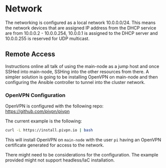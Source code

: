# Network

The networking is configured as a local network 10.0.0.0/24.  This means the
network devices that are assigned IP address from the DHCP service are from
10.0.0.2 - 10.0.0.254, 10.0.0.1 is assigned to the DHCP server and 10.0.0.255
is reserved for UDP multicast.

## Remote Access

Instructions online all talk of using the main-node as a jump host and once
SSHed into main-node, SSHing into the other resources from there.  A simpler
solution is going to be installing OpenVPN on main-node and then configuring
the Ansible controller to tunnel into the cluster network.

### OpenVPN Configuration

OpenVPN is configured with the following repo:
https://github.com/pivpn/pivpn

The current example is the following:
```BASH
curl -L https://install.pivpn.io | bash
```

This will install OpenVPN on `main-node` with the user `pi` having an OpenVPN
certificate generated for access to the network.

There might need to be considerations for the configuration.  The example
provided might not support headless/IaC installation.
